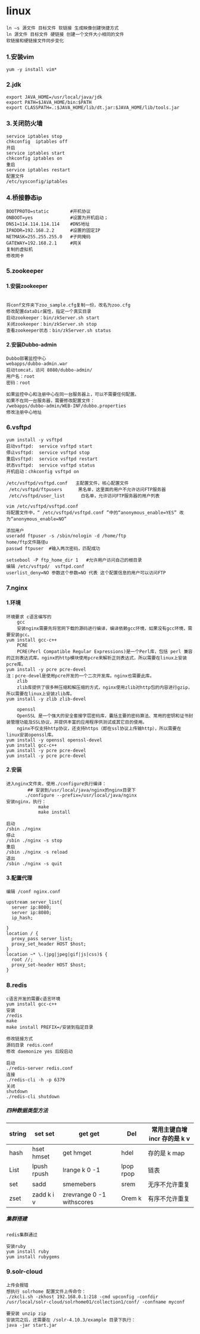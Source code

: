 # linux

```
ln –s 源文件 目标文件 软链接 生成映像创建快捷方式
ln 源文件 目标文件 硬链接 创建一个文件大小相同的文件 
软链接和硬链接文件同步变化
```



### 1.安装vim

```
yum -y install vim*
```

### 2.jdk

```
export JAVA_HOME=/usr/local/java/jdk        
export PATH=$JAVA_HOME/bin:$PATH
export CLASSPATH=.:$JAVA_HOME/lib/dt.jar:$JAVA_HOME/lib/tools.jar
```

### 3.关闭防火墙

```
service iptables stop 
chkconfig  iptables off 
开启
service iptables start
chkconfig iptables on
重启
service iptables restart
配置文件
/etc/sysconfig/iptables
```

### 4.桥接静态ip

```
BOOTPROTO=static        #开机协议
ONBOOT=yes              #设置为开机启动；
DNS1=114.114.114.114    #DNS地址
IPADDR=192.168.2.2      #设置的固定IP
NETMASK=255.255.255.0   #子网掩码
GATEWAY=192.168.2.1     #网关
复制的虚拟机 
修改网卡
```

### 5.zookeeper

#### 1.安装zookeeper

```

将conf文件夹下zoo_sample.cfg复制一份，改名为zoo.cfg
修改配置dataDir属性，指定一个真实目录
启动zookeeper：bin/zkServer.sh start
关闭zookeeper：bin/zkServer.sh stop
查看zookeeper状态：bin/zkServer.sh status
```

#### 2.安装Dubbo-admin 

```
Dubbo部署监控中心
webapps/dubbo-admin.war
启动tomcat，访问 8080/dubbo-admin/
用户名：root
密码：root

如果监控中心和注册中心在同一台服务器上，可以不需要任何配置。
如果不在同一台服务器，需要修改配置文件：
/webapps/dubbo-admin/WEB-INF/dubbo.properties
修改注册中心地址
```

### 6.vsftpd

```
yum install -y vsftpd
启动vsftpd:  service vsftpd start
停止vsftpd:  service vsftpd stop
重启vsftpd:  service vsftpd restart
状态vsftpd:  service vsftpd status
开机启动：chkconfig vsftpd on
```

```
/etc/vsftpd/vsftpd.conf   主配置文件，核心配置文件
 /etc/vsftpd/ftpusers      黑名单，这里面的用户不允许访问FTP服务器
 /etc/vsftpd/user_list      白名单，允许访问FTP服务器的用户列表
```

```
vim /etc/vsftpd/vsftpd.conf
将配置文件中，“ /etc/vsftpd/vsftpd.conf ”中的“anonymous_enable=YES” 改为“anonymous_enable=NO”
```

```
添加用户
useradd ftpuser -s /sbin/nologin -d /home/ftp
home/ftp文件路径u	
passwd ftpuser  #输入两次密码，匹配成功

setsebool -P ftp_home_dir 1   #允许用户访问自己的根目录
编辑 /etc/vsftpd/  vsftpd.conf 
userlist_deny=NO 参数这个参数=NO 代表 这个配置信息的用户可以访问FTP
```

### 7.nginx

#### 1.环境

```
环境要求 c语言编写的
	gcc
	安装nginx需要先将官网下载的源码进行编译，编译依赖gcc环境，如果没有gcc环境，需要安装gcc。
yum install gcc-c++ 
	PCRE
	PCRE(Perl Compatible Regular Expressions)是一个Perl库，包括 perl 兼容的正则表达式库。nginx的http模块使用pcre来解析正则表达式，所以需要在linux上安装pcre库。
yum install -y pcre pcre-devel
注：pcre-devel是使用pcre开发的一个二次开发库。nginx也需要此库。
	zlib
	zlib库提供了很多种压缩和解压缩的方式，nginx使用zlib对http包的内容进行gzip，所以需要在linux上安装zlib库。
yum install -y zlib zlib-devel

	openssl
	OpenSSL 是一个强大的安全套接字层密码库，囊括主要的密码算法、常用的密钥和证书封装管理功能及SSL协议，并提供丰富的应用程序供测试或其它目的使用。
	nginx不仅支持http协议，还支持https（即在ssl协议上传输http），所以需要在linux安装openssl库。
yum install -y openssl openssl-devel
yum install gcc-c++ 
yum install -y pcre pcre-devel
yum install -y pcre pcre-devel
```

#### 2.安装

```
进入nginx文件夹，使用./configure执行编译：
		## 安装到/usr/local/java/nginx的nginx目录下
       ./configure --prefix=/usr/local/java/nginx
安装nginx，执行：
			make
			make install

```

```
启动
/sbin ./nginx 
停止
/sbin ./nginx -s stop
重启
/sbin ./nginx -s reload
退出
/sbin ./nginx -s quit
```

#### 3.配置代理

```
编辑 /conf nginx.conf

upstream server_list{
  server ip:8080;
  server ip:8080;
  ip_hash;
  
}
location / {
  proxy_pass server_list;
  proxy_set_header HOST $host;
}
location ~* \.(jpg|jpeg|gif|js|css)$ {
  root //;
  proxy_set-header HOST $host;
}

```



### 8.redis

```
c语言开发的需要c语言环境
yum install gcc-c++
安装
/redis 
make 
make install PREFIX=/安装到指定目录
```

```
修改链接方式
源码目录 redis.conf
修改 daemonize yes 后段启动
```

```
启动
./redis-server redis.conf
连接
./redis-cli -h -p 6379
关闭
shutdown
./redis-cli shutdown
```

##### 四种数据类型方法

| string | set set     | get get                   | Del       | 常用主键自增 incr 存的是 k v |
| :----- | ----------- | ------------------------- | --------- | ---------------------------- |
| hash   | hset hmset  | get hmget                 | hdel      | 存的是 k map                 |
| List   | lpush rpush | lrange k 0 -1             | lpop rpop | 链表                         |
| set    | sadd        | smemebers                 | srem      | 无序不允许重复               |
| zset   | zadd k i v  | zrevrange 0 -1 withscores | Orem k    | 有序不允许重复               |

##### 集群搭建

```
redis集群通过
```

```
安装ruby
yum install ruby
yum install rubygems

```

### 9.solr-cloud

```
上传会报错
想执行 solrhome 配置文件上传命令：
./zkcli.sh -zkhost 192.168.0.1:218 -cmd upconfig -confdir /usr/local/solr-cloud/solrhome01/collection1/conf/ -confname myconf

要安装 unzip zip
安装完之后，还需要在 /solr-4.10.3/example 目录下执行：
java -jar start.jar

```

